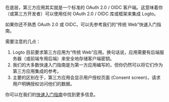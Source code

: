 在底层，第三方应用其实就是一个标准的 OAuth 2.0 / OIDC 客户端。这意味着你（或第三方开发者）可以使用任何 OAuth 2.0 / OIDC 库或框架来集成 Logto。

如果你还不熟悉 OAuth 2.0 或 OIDC，可以先参考我们的“传统 Web”快速入门指南。

需要注意的几点：

1. Logto 目前要求第三方应用为“传统 Web”应用。换句话说，应用需要有后端服务器（或前端专用后端）来安全地存储客户端密钥。
2. 我们的大多数快速入门指南是为第一方应用编写的，但你仍然可以将它们作为第三方应用集成的参考。
3. 主要的区别在于，第三方应用会显示用户授权页面 (Consent screen)，请求用户明确授权访问他们的数据。

你可以在我们的[快速入门指南](/quick-starts)中找到更多信息。
